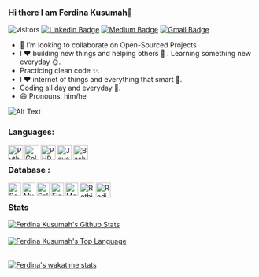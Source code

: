 ### Hi there I am Ferdina Kusumah👋

![visitors](https://visitor-badge.laobi.icu/badge?page_id=narutoxxx)
[![Linkedin Badge](https://img.shields.io/badge/FerdinaKusumah-blue?style=social&logo=Linkedin&logoColor=blue&link=https://www.linkedin.com/in/ferdina-kusumah-599209100)](https://www.linkedin.com/in/ferdina-kusumah-599209100)
[![Medium Badge](https://img.shields.io/badge/@ferdina.kusumah-black?style=social&labelColor=black&logo=Medium&link=https://medium.com/@ferdina.kusumah)](https://medium.com/@ferdina.kusumah)
[![Gmail Badge](https://img.shields.io/badge/-GMail-c14438?style=social&logo=Gmail&logoColor=red&link=mailto:ferdina.kusumah@gmail.com)](mailto:ferdina.kusumah@gmail.com)

- 👯 I’m looking to collaborate on Open-Sourced Projects
- I ❤️ building new things and helping others 🤝 . Learning something new everyday 🌞.
- Practicing clean code ✨.
- I ❤️ internet of things and everything that smart 🧐.
- Coding all day and everyday 🤟.
- 😄 Pronouns: him/he

![Alt Text](https://media.giphy.com/media/vitWWq2hZaPT2/giphy.gif)

### Languages:
<img align="left" alt="Python" width="30px" src="https://img.icons8.com/color/48/000000/python.png" />
<img align="left" alt="Golang" width="30px" src="https://img.icons8.com/color/48/000000/golang.png" />
<img align="left" alt="PHP" width="30px" src="https://img.icons8.com/officel/16/000000/php-logo.png" />
<img align="left" alt="Javascript" width="30px" src="https://img.icons8.com/color/48/000000/javascript.png" />
<img align="left" alt="Bash script" width="30px" src="https://camo.githubusercontent.com/5a76ab68c90df7ecccdeac83138c8f7c62c7f3a4/687474703a2f2f69636f6e732e69636f6e617263686976652e636f6d2f69636f6e732f616c65636976652f666c6174776f6b656e2f3531322f417070732d5465726d696e616c2d50632d3130342d69636f6e2e706e67" />
<br />

### Database :
<img align="left" alt="PostgreSQL" width="26px" src="https://img.icons8.com/color/48/000000/postgreesql.png" />
<img align="left" alt="Mysql" width="26px" src="https://cdn.iconscout.com/icon/free/png-512/mysql-19-1174939.png" />
<img align="left" alt="Sql server" width="26px" src="https://img.icons8.com/color/48/000000/microsoft-sql-server.png" />
<img align="left" alt="Elasticsearch" width="26px" src="https://img.icons8.com/color/48/000000/elasticsearch.png" />
<img align="left" alt="MongoDB" width="26px" src="https://img.icons8.com/color/48/000000/mongodb.png" />
<img align="left" alt="RethinkDB" width="30px" src="https://encrypted-tbn0.gstatic.com/images?q=tbn%3AANd9GcQo2zIEv12-NJkXbA03sNBYBipBdm5p6jXY2A&usqp=CAU" />
<img align="left" alt="Redis" width="30px" src="https://img.icons8.com/color/48/000000/redis.png" />
<br />

### Stats
<a href="#stats" align="center">
    <img align="center" alt="Ferdina Kusumah's Github Stats" src="https://github-readme-stats.vercel.app/api?username=FerdinaKusumah&count_private=true&show_icons=true&include_all_commits=true&show_owner=true"/>
</a>
<br />

<br />
<a href="#stats" align="center">
    <img align="center" alt="Ferdina Kusumah's Top Language" src="https://gh-readme-stats.krish-the-dev.vercel.app/api/top-langs/?username=FerdinaKusumah" />
</a>
<br />

<br />

[![Ferdina's wakatime stats](https://github-readme-stats.vercel.app/api/wakatime?username=ferdina_kusumah)](https://github.com/anuraghazra/github-readme-stats)
